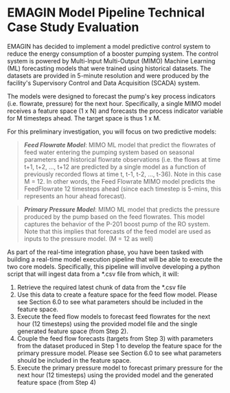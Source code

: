 # EMAGIN Model Pipeline Technical Case Study Evaluation

EMAGIN has decided to implement a model predictive control system to reduce the energy consumption of a booster pumping system. The control system is powered by Multi-Input Multi-Output (MIMO) Machine Learning (ML) forecasting models that were trained using historical datasets. The datasets are provided in 5-minute resolution and were produced by the facility's Supervisory Control and Data Acquisition (SCADA) system. 

The models were designed to forecast the pump's key process indicators (i.e. flowrate, pressure) for the next hour. Specifically, a single MIMO model receives a feature space (1 x N) and forecasts the process indicator variable for M timesteps ahead. The target space is thus 1 x M. 

For this preliminary investigation, you will focus on two predictive models:

>	***Feed Flowrate Model***: MIMO ML model that predict the flowrates of feed water entering the pumping system based on seasonal parameters and historical flowrate observations (i.e. the flows at time t+1, t+2, …, t+12 are predicted by a single model as a function of previously recorded flows at time t, t-1, t-2, …, t-36). Note in this case M = 12. In other words, the Feed Flowrate MIMO model predicts the FeedFlowrate 12 timesteps ahead (since each timestep is 5-mins, this represents an hour ahead forecast). 

> ***Primary Pressure Model***: MIMO ML model that predicts the pressure produced by the pump based on the feed flowrates. This model captures the behavior of the P-201 boost pump of the RO system. Note that this implies that forecasts of the feed model are used as inputs to the pressure model. (M = 12 as well)

As part of the real-time integration phase, you have been tasked with building a real-time model execution pipeline that will be able to execute the two core models. Specifically, this pipeline will involve developing a python script that will ingest data from a *.csv file from which, it will:

1.	Retrieve the required latest chunk of data from the *.csv file 
2.	Use this data to create a feature space for the feed flow model. Please see Section 6.0 to see what parameters should be included in the feature space.
3.	Execute the feed flow models to forecast feed flowrates for the next hour (12 timesteps) using the provided model file and the single generated feature space (from Step 2). 
4.	Couple the feed flow forecasts (targets from Step 3) with parameters from the dataset produced in Step 1 to develop the feature space for the primary pressure model. Please see Section 6.0 to see what parameters should be included in the feature space.
5.	Execute the primary pressure model to forecast primary pressure for the next hour (12 timesteps) using the provided model and the generated feature space (from Step 4)

